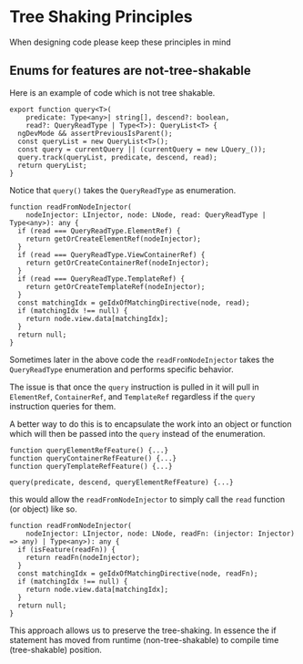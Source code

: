 # Tree Shaking Principles

When designing code please keep these principles in mind

## Enums for features are not-tree-shakable

Here is an example of code which is not tree shakable.

```
export function query<T>(
    predicate: Type<any>| string[], descend?: boolean,
    read?: QueryReadType | Type<T>): QueryList<T> {
  ngDevMode && assertPreviousIsParent();
  const queryList = new QueryList<T>();
  const query = currentQuery || (currentQuery = new LQuery_());
  query.track(queryList, predicate, descend, read);
  return queryList;
}
```

Notice that `query()` takes the `QueryReadType` as enumeration. 

```
function readFromNodeInjector(
    nodeInjector: LInjector, node: LNode, read: QueryReadType | Type<any>): any {
  if (read === QueryReadType.ElementRef) {
    return getOrCreateElementRef(nodeInjector);
  } 
  if (read === QueryReadType.ViewContainerRef) {
    return getOrCreateContainerRef(nodeInjector);
  }
  if (read === QueryReadType.TemplateRef) {
    return getOrCreateTemplateRef(nodeInjector);
  } 
  const matchingIdx = geIdxOfMatchingDirective(node, read);
  if (matchingIdx !== null) {
    return node.view.data[matchingIdx];
  }
  return null;
}
```

Sometimes later in the above code the `readFromNodeInjector` takes the `QueryReadType` enumeration and performs specific behavior.

The issue is that once the `query` instruction is pulled in it will pull in `ElementRef`, `ContainerRef`, and `TemplateRef` regardless if the `query` instruction queries for them.

A better way to do this is to encapsulate the work into an object or function which will then be passed into the `query` instead of the enumeration. 

```
function queryElementRefFeature() {...}
function queryContainerRefFeature() {...}
function queryTemplateRefFeature() {...}

query(predicate, descend, queryElementRefFeature) {...}
```

this would allow the `readFromNodeInjector` to simply call the `read` function (or object) like so.

```
function readFromNodeInjector(
    nodeInjector: LInjector, node: LNode, readFn: (injector: Injector) => any) | Type<any>): any {
  if (isFeature(readFn)) {
    return readFn(nodeInjector);
  } 
  const matchingIdx = geIdxOfMatchingDirective(node, readFn);
  if (matchingIdx !== null) {
    return node.view.data[matchingIdx];
  }
  return null;
}
```

This approach allows us to preserve the tree-shaking. In essence the if statement has moved from runtime (non-tree-shakable) to compile time (tree-shakable) position.
